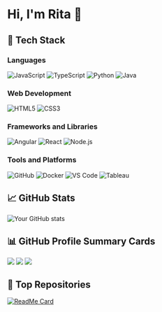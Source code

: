 # Hi, I'm Rita 👋

## 🚀 Tech Stack

### Languages
![JavaScript](https://img.shields.io/badge/JavaScript-F7DF1E?style=for-the-badge&logo=javascript&logoColor=black)
![TypeScript](https://img.shields.io/badge/TypeScript-007ACC?style=for-the-badge&logo=typescript&logoColor=white)
![Python](https://img.shields.io/badge/Python-3776AB?style=for-the-badge&logo=python&logoColor=white)
![Java](https://img.shields.io/badge/Java-007396?style=for-the-badge&logo=java&logoColor=white)

### Web Development
![HTML5](https://img.shields.io/badge/HTML5-E34F26?style=for-the-badge&logo=html5&logoColor=white)
![CSS3](https://img.shields.io/badge/CSS3-1572B6?style=for-the-badge&logo=css3&logoColor=white)

### Frameworks and Libraries
![Angular](https://img.shields.io/badge/Angular-DD0031?style=for-the-badge&logo=angular&logoColor=white)
![React](https://img.shields.io/badge/React-61DAFB?style=for-the-badge&logo=react&logoColor=black)
![Node.js](https://img.shields.io/badge/Node.js-339933?style=for-the-badge&logo=node-dot-js&logoColor=white)

### Tools and Platforms
![GitHub](https://img.shields.io/badge/GitHub-181717?style=for-the-badge&logo=github&logoColor=white)
![Docker](https://img.shields.io/badge/Docker-2496ED?style=for-the-badge&logo=docker&logoColor=white)
![VS Code](https://img.shields.io/badge/VS_Code-0078D4?style=for-the-badge&logo=visual-studio-code&logoColor=white)
![Tableau](https://img.shields.io/badge/Tableau-E97627?style=for-the-badge&logo=Tableau&logoColor=white)

## 📈 GitHub Stats
![Your GitHub stats](https://github-readme-stats.vercel.app/api?username=JohnDoe&show_icons=true&theme=radical)


## 📊 GitHub Profile Summary Cards
![](http://github-profile-summary-cards.vercel.app/api/cards/profile-details?username=JohnDoe&theme=radical)
![](http://github-profile-summary-cards.vercel.app/api/cards/repos-per-language?username=JohnDoe&theme=radical)
![](http://github-profile-summary-cards.vercel.app/api/cards/most-commit-language?username=JohnDoe&theme=radical)


## 🌟 Top Repositories
[![ReadMe Card](https://github-readme-stats.vercel.app/api/pin/?username=JohnDoe&repo=my-awesome-repo&theme=radical)](https://github.com/JohnDoe/my-awesome-repo)
